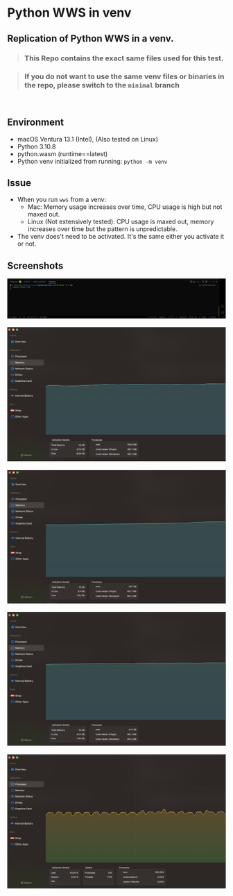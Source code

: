 # Python WWS in venv

## Replication of Python WWS in a venv.

> ### This Repo contains the exact same files used for this test.

> ### If you do not want to use the same venv files or binaries in the repo, please switch to the `minimal` branch

<br>

## Environment

- macOS Ventura 13.1 (Intel), (Also tested on Linux)
- Python 3.10.8
- python.wasm (runtime==latest)
- Python venv initialized from running: `python -m venv`

## Issue

- When you run `wws` from a venv:
  - Mac: Memory usage increases over time, CPU usage is high but not maxed out.
  - Linux (Not extensively tested): CPU usage is maxed out, memory increases
    over time but the pattern is unpredictable.
- The venv does't need to be activated. It's the same either you activate it or not.

## Screenshots

<img src="images/Screenshot 2023-03-01 at 9.19.32 AM.png" title="wws">
<br><br>
<img src="images/Screenshot 2023-03-01 at 9.15.17 AM.png" title="Memory Usage after ~45s" alt="Memory Usage after ~45s">
<br><br>
<img src="images/Screenshot 2023-03-01 at 9.16.45 AM.png" title="Memory Usage after ~105s" alt="Memory Usage after ~105s">
<br><br>
<img src="images/Screenshot 2023-03-01 at 9.18.01 AM.png" title="Memory Usage after ~150s" alt="Memory Usage after ~150s">
<br><br>
<img src="images/Screenshot 2023-03-01 at 9.15.38 AM.png" title="CPU usage" alt="CPU usage">
